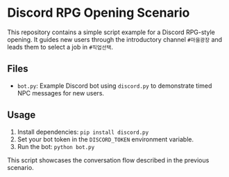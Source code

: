 # Discord RPG Opening Scenario

This repository contains a simple script example for a Discord RPG-style opening.
It guides new users through the introductory channel `#마을광장` and leads them to select a job in `#직업선택`.

## Files
- `bot.py`: Example Discord bot using `discord.py` to demonstrate timed NPC messages for new users.

## Usage
1. Install dependencies: `pip install discord.py`
2. Set your bot token in the `DISCORD_TOKEN` environment variable.
3. Run the bot: `python bot.py`

This script showcases the conversation flow described in the previous scenario.
